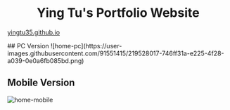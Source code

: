 <p align="center">
	<h1 align="center"><b>Ying Tu's Portfolio Website</b></h1>
	<a href="https://yingtu35.github.io/" align="center">yingtu35.github.io</a><br>
</p>
## PC Version
![home-pc](https://user-images.githubusercontent.com/91551415/219528017-746ff31a-e225-4f28-a039-0e0a6fb085bd.png)

## Mobile Version
![home-mobile](https://user-images.githubusercontent.com/91551415/219830674-ac8be166-ff23-4cc6-a0a9-6279c79c2636.png)

